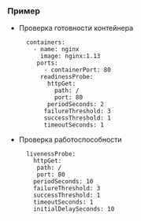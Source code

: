 

### Пример
- Проверка готовности контейнера

        containers:
          - name: nginx
            image: nginx:1.13
           ports:
             - containerPort: 80
            readinessProbe:
              httpGet:
                path: /
                port: 80
              periodSeconds: 2
             failureThreshold: 3
             successThreshold: 1
             timeoutSeconds: 1

- Проверка работоспособности

        livenessProbe:
          httpGet:
           path: /
           port: 80
          periodSeconds: 10
          failureThreshold: 3
          successThreshold: 1
          timeoutSeconds: 1
          initialDelaySeconds: 10

            
